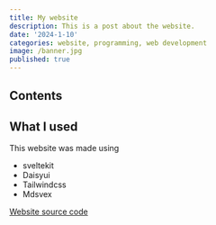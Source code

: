 ```yaml
---
title: My website
description: This is a post about the website.
date: '2024-1-10'
categories: website, programming, web development
image: /banner.jpg
published: true
---
```


## Contents

## What I used

This website was made using

- sveltekit
- Daisyui
- Tailwindcss
- Mdsvex

<a href="https://github.com/realskyquest/realskyquest/" target="_blank" title="source code">
    <p>Website source code</p>
</a>

<div style="margin-top: 10rem;" />
